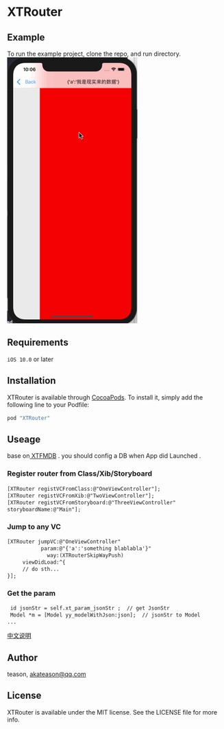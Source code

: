 # XTRouter

## Example

To run the example project, clone the repo, and run directory.
![pic](https://github.com/Akateason/XTRouter/blob/master/play.gif)

## Requirements

`iOS 10.0` or later

## Installation

XTRouter is available through [CocoaPods](http://cocoapods.org). To install
it, simply add the following line to your Podfile:

```ruby
pod "XTRouter"
```

## Useage
base on[ XTFMDB](https://github.com/Akateason/XTFMDB) . you should config a DB when App did Launched .



### Register router from Class/Xib/Storyboard
```
[XTRouter registVCFromClass:@"OneViewController"];
[XTRouter registVCFromXib:@"TwoViewController"];
[XTRouter registVCFromStoryboard:@"ThreeViewController" storyboardName:@"Main"];

```

### Jump to any VC
```
[XTRouter jumpVC:@"OneViewController"
           param:@"{'a':'something blablabla'}"
             way:(XTRouterSkipWayPush)
     viewDidLoad:^{
     // do sth...
}];
```

### Get the param
```
 id jsonStr = self.xt_param_jsonStr ;  // get JsonStr
 Model *m = [Model yy_modelWithJson:json];  // jsonStr to Model
...
```

[中文说明](https://www.jianshu.com/p/195949eb91d4)

## Author

teason, akateason@qq.com

## License

XTRouter is available under the MIT license. See the LICENSE file for more info.
